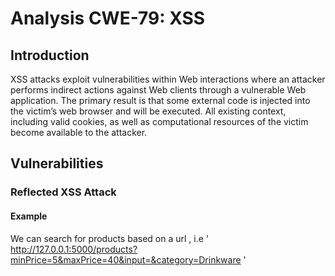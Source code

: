 # Analysis CWE-79: XSS

## Introduction
XSS attacks exploit vulnerabilities within Web interactions where an attacker performs indirect actions
against Web clients through a vulnerable Web application. The primary result is that some external code is
injected into the victim’s web browser and will be executed. All existing context, including valid cookies, as
well as computational resources of the victim become available to the attacker.

## Vulnerabilities 

### Reflected XSS Attack

#### Example
We can search for products based on a url , i.e ' http://127.0.0.1:5000/products?minPrice=5&maxPrice=40&input=&category=Drinkware '
